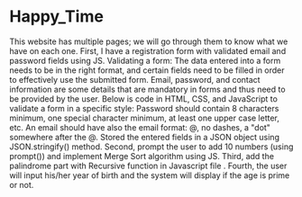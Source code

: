# Happy_Time

This website has multiple pages; we will go through them to know what we have on each one.
First, I have a registration form  with validated email and password fields using JS.
Validating a form: The data entered into a form needs to be in the right format, and certain fields need to be filled in order to effectively use the submitted form. Email, password, and contact information are some details that are mandatory in forms and thus need to be provided by the user.
Below is code in HTML, CSS, and JavaScript to validate a form in a specific style:
Password should contain 8 characters minimum, one special character minimum, at least one upper case letter,  etc. An email should have also the email format: @, no dashes, a "dot" somewhere after the @. 
Stored the entered fields in a JSON object using JSON.stringify() method.
Second, prompt the user to add 10 numbers (using prompt()) and implement Merge Sort algorithm using JS.
Third, add the palindrome part with Recursive function in Javascript file .
Fourth, the user will input his/her year of birth and the system will display if the age is prime or not.
